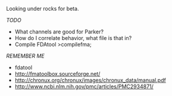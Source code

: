 Looking under rocks for beta.

_TODO_
* What channels are good for Parker?
* How do I correlate behavior, what file is that in?
* Compile FDAtool >compilefma;

_REMEMBER ME_
* fdatool
* http://fmatoolbox.sourceforge.net/
* http://chronux.org/chronux/images/chronux_data/manual.pdf
* http://www.ncbi.nlm.nih.gov/pmc/articles/PMC2934871/